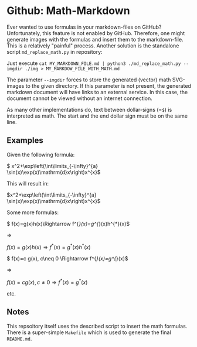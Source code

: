 # Github: Math-Markdown

Ever wanted to use formulas in your markdown-files on GitHub? Unfortunately, this feature is not enabled by GitHub.
Therefore, one might generate images with the formulas and insert them to the markdown-file. This is a relatively
"painful" process. Another solution is the standalone script `md_replace_math.py` in repository:

Just execute `cat MY_MARKDOWN_FILE.md | python3 ./md_replace_math.py --imgdir ./img > MY_MARKDOW_FILE_WITH_MATH.md`

The parameter `--imgdir` forces to store the generated (vector) math SVG-images to the given directory. If this parameter
is not present, the generated markdown document will have links to an external service. In this case, the document
cannot be viewed without an internet connection.

As many other implementations do, text between dollar-signs (=`$`) is interpreted as math. The start and the end
dollar sign must be on the same line.

## Examples
Given the following formula:

$
x^2+\exp\left(\int\limits_{-\infty}^{a} \sin(x)\exp(x)\mathrm{d}x\right)x^{x}$

This will result in:

$x^2+\exp\left(\int\limits_{-\infty}^{a} \sin(x)\exp(x)\mathrm{d}x\right)x^{x}$

Some more formulas:

$
f(x)=g(x)h(x)\Rightarrow f^{*}(x)=g^{*}(x)h^{*}(x)$

$\Rightarrow$

$f(x)=g(x)h(x)\Rightarrow f^{*}(x)=g^{*}(x)h^{*}(x)$



$
f(x)=c g(x), c\neq 0 \Rightarrow f^{*}(x)=g^{*}(x)$

$\Rightarrow$

$f(x)=c g(x), c\neq 0 \Rightarrow f^{*}(x)=g^{*}(x)$

etc.

## Notes

This repsoitory itself uses the described script to insert the math formulas. There is a super-simple `Makefile`
which is used to generate the final `README.md`.

